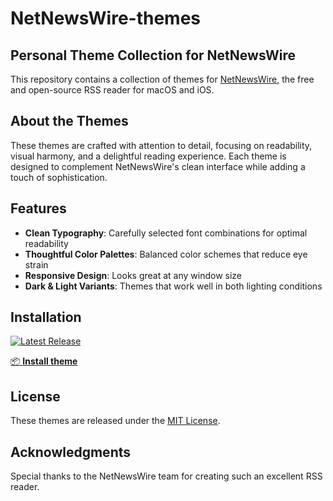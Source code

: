 # NetNewsWire-themes

## Personal Theme Collection for NetNewsWire

This repository contains a collection of themes for [NetNewsWire](https://netnewswire.com/), the free and open-source RSS reader for macOS and iOS.

## About the Themes

These themes are crafted with attention to detail, focusing on readability, visual harmony, and a delightful reading experience. Each theme is designed to complement NetNewsWire's clean interface while adding a touch of sophistication.

## Features

- **Clean Typography**: Carefully selected font combinations for optimal readability
- **Thoughtful Color Palettes**: Balanced color schemes that reduce eye strain
- **Responsive Design**: Looks great at any window size
- **Dark & Light Variants**: Themes that work well in both lighting conditions

## Installation

[![Latest Release](https://img.shields.io/github/v/release/kris-anderson/NetNewsWire-themes?style=flat-square)](https://github.com/kris-anderson/NetNewsWire-themes/releases/latest/download/Kris.nnwtheme.zip)

[📦 **Install theme**](https://github.com/kris-anderson/NetNewsWire-themes/releases/latest/download/Kris.nnwtheme.zip)

## License

These themes are released under the [MIT License](LICENSE).

## Acknowledgments

Special thanks to the NetNewsWire team for creating such an excellent RSS reader.

